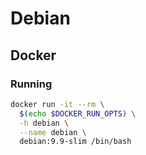 # Debian

## Docker

### Running

```sh
docker run -it --rm \
  $(echo $DOCKER_RUN_OPTS) \
  -h debian \
  --name debian \
  debian:9.9-slim /bin/bash
```
